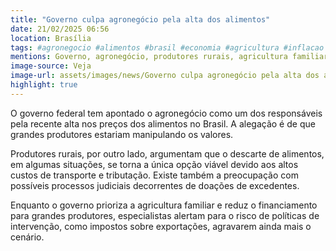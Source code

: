 ```yaml
---
title: "Governo culpa agronegócio pela alta dos alimentos"
date: 21/02/2025 06:56
location: Brasília
tags: #agronegocio #alimentos #brasil #economia #agricultura #inflacao #agro #producao #governo #mercado #abc360noticias
mentions: Governo, agronegócio, produtores rurais, agricultura familiar, economistas.
image-source: Veja
image-url: assets/images/news/Governo culpa agronegócio pela alta dos alimentos.jpg
highlight: true
---
```


O governo federal tem apontado o agronegócio como um dos responsáveis pela recente alta nos preços dos alimentos no Brasil. A alegação é de que grandes produtores estariam manipulando os valores.

Produtores rurais, por outro lado, argumentam que o descarte de alimentos, em algumas situações, se torna a única opção viável devido aos altos custos de transporte e tributação. Existe também a preocupação com possíveis processos judiciais decorrentes de doações de excedentes.

Enquanto o governo prioriza a agricultura familiar e reduz o financiamento para grandes produtores, especialistas alertam para o risco de políticas de intervenção, como impostos sobre exportações, agravarem ainda mais o cenário.
